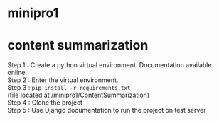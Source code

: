 # minipro1
# content summarization
Step 1 : Create a python virtual environment. Documentation available online.<br>
Step 2 : Enter the virtual environment.<br>
Step 3 : ```pip install -r requirements.txt ```<br> (file located at /minipro1/ContentSummarization)<br>
Step 4 : Clone the project <br> 
Step 5 : Use Django documentation to run the project on test server 
